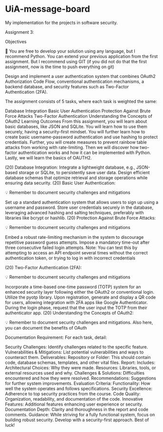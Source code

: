 # UiA-message-board
My implementation for the projects in software security.

Assignment 3:

Objectives
<aside> 🐍 You are free to develop your solution using any language, but I recommend Python. You can extend your previous application from the first assignment. But I recommend using GIT (if you did not do that the first assignment, now is the time to push everything on git)

</aside>

Design and implement a user authentication system that combines OAuth2 Authorization Code Flow, conventional authentication mechanisms, a backend database, and security features such as Two-Factor Authentication (2FA).

The assignment consists of 5 tasks, where each task is weighted the same:

Database Integration
Basic User Authentication
Protection Against Brute Force Attacks
Two-Factor Authentication
Understanding the Concepts of OAuth2
Learning Outcomes
From this assignment, you will learn about basic databases, like JSON and SQLite. You will learn how to use them securely, having a security-first mindset. You will further learn how to create basic username-password authentication and use hashing to protect credentials. Further, you will create measures to prevent rainbow table attacks from working with rate-limiting. Then we will discover how two-factor authentication works and how it can be implemented with Python. Lastly, we will learn the basics of OAUTH2.

(20) Database Integration:
Integrate a lightweight database, e.g., JSON-based storage or SQLite, to persistently save user data.
Design efficient database schemas that optimize retrieval and storage operations while ensuring data security.
(20) Basic User Authentication:
<aside> 💡 Remember to document security challenges and mitigations

</aside>

Set up a standard authentication system that allows users to sign up using a username and password.
Store user credentials securely in the database, leveraging advanced hashing and salting techniques, preferably with libraries like bcrypt or hashlib.
(20) Protection Against Brute Force Attacks:
<aside> 💡 Remember to document security challenges and mitigations

</aside>

Embed a robust rate-limiting mechanism in the system to discourage repetitive password guess attempts.
Impose a mandatory time-out after three consecutive failed login attempts.
Note: You can test this by attempting to access an API endpoint several times without the correct authentication token, or trying to log in with incorrect credentials

(20) Two-Factor Authentication (2FA):
<aside> 💡 Remember to document security challenges and mitigations </aside>

Incorporate a time-based one-time password (TOTP) system for an enhanced security layer following either the OAuth2 or conventional login. Utilize the pyotp library.
Upon registration, generate and display a QR code for users, allowing integration with 2FA apps like Google Authenticator.
During the login phase, request that the user input the TOTP from their authenticator app.
(20) Understanding the Concepts of OAuth2:
<aside> 💡 Remember to document security challenges and mitigations. Also here, you can document the benefits of OAuth

Documentation Requirement:
For each task, detail:

Security Challenges: Identify challenges related to the specific feature.
Vulnerabilities & Mitigations: List potential vulnerabilities and ways to counteract them.
Deliverables:
Repository or Folder: This should contain code, database schemas, templates, and other vital files.
Report: Includes:
Architectural Choices: Why they were made.
Resources: Libraries, tools, or external resources used and why.
Challenges & Solutions: Difficulties encountered and how they were resolved.
Recommendations: Suggestions for further system improvements.
Evaluation Criteria:
Functionality: How well the system operates and follows specifications.
Security Excellence: Adherence to top security practices from the course.
Code Quality: Organization, readability, and documentation of the code.
Innovative Features: Additional features enhancing user experience or security.
Documentation Depth: Clarity and thoroughness in the report and code comments.
Guidance:
While striving for a fully functional system, focus on building robust security. Develop with a security-first approach. Best of luck!
